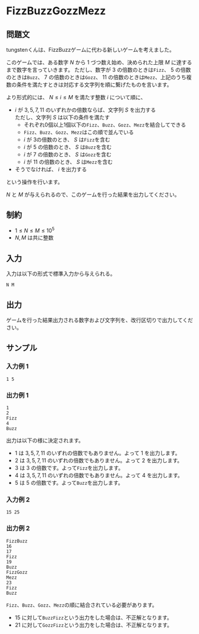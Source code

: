 # FizzBuzzGozzMezz

## 問題文
tungstenくんは、FizzBuzzゲームに代わる新しいゲームを考えました。

このゲームでは、ある数字 $N$ から $1$ づつ数え始め、決められた上限 $M$ に達するまで数字を言っていきます。
ただし、数字が $3$ の倍数のときは`Fizz`、 $5$ の倍数のときは`Buzz`、 $7$ の倍数のときは`Gozz`、 $11$ の倍数のときは`Mezz`、上記のうち複数の条件を満たすときは対応する文字列を順に繋げたものを言います。

より形式的には、 $N \le i \le M$ を満たす整数 $i$ について順に、

  - $i$ が $3,5,7,11$ のいずれかの倍数ならば、文字列 $S$ を出力する  
    ただし、文字列 $S$ は以下の条件を満たす
    - それぞれ0個以上1個以下の`Fizz`、`Buzz`、`Gozz`、`Mezz`を結合してできる
    - `Fizz`、`Buzz`、`Gozz`、`Mezz`はこの順で並んでいる
    - $i$ が $3$の倍数のとき、 $S$ は`Fizz`を含む
    - $i$ が $5$ の倍数のとき、 $S$ は`Buzz`を含む
    - $i$ が $7$ の倍数のとき、 $S$ は`Gozz`を含む
    - $i$ が $11$ の倍数のとき、 $S$ は`Mezz`を含む
  - そうでなければ、 $i$ を出力する

という操作を行います。

 $N$ と $M$ が与えられるので、このゲームを行った結果を出力してください。

## 制約

- $1 \le N \le M \le 10^5$
- $N, M$ は共に整数

## 入力

入力は以下の形式で標準入力から与えられる。
```
N M
```

## 出力

ゲームを行った結果出力される数字および文字列を、改行区切りで出力してください。

## サンプル

### 入力例 1
```
1 5
```

### 出力例 1
```
1
2
Fizz
4
Buzz
```
出力は以下の様に決定されます。
- $1$ は $3,5,7,11$ のいずれの倍数でもありません。よって $1$ を出力します。
- $2$ は $3,5,7,11$ のいずれの倍数でもありません。よって $2$ を出力します。
- $3$ は $3$ の倍数です。よって`Fizz`を出力します。
- $4$ は $3,5,7,11$ のいずれの倍数でもありません。よって $4$ を出力します。
- $5$ は $5$ の倍数です。よって`Buzz`を出力します。

### 入力例 2
```
15 25
```

### 出力例 2
```
FizzBuzz
16
17
Fizz
19
Buzz
FizzGozz
Mezz
23
Fizz
Buzz
```
`Fizz`、`Buzz`、`Gozz`、`Mezz`の順に結合されている必要があります。
- $15$ に対して`BuzzFizz`という出力をした場合は、不正解となります。
- $21$ に対して`GozzFizz`という出力をした場合は、不正解となります。
